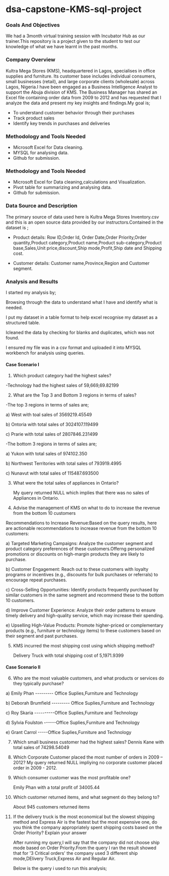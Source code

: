 # dsa-capstone-KMS-sql-project
### Goals And Objectives
We had a 3month virtual training session with Incubator Hub as our trainer.This repository is a project given to the student to test our knowledge of what we have learnt in the past months.
### Company Overview
Kultra Mega Stores (KMS), headquartered in Lagos, specialises in office supplies and furniture. Its customer base includes individual consumers, small businesses (retail), and large corporate clients (wholesale) across Lagos, Nigeria.I have been engaged as a Business Intelligence Analyst to support the Abuja division of
KMS. The Business Manager has shared an Excel file containing order data from 2009 to 2012 and has requested that I analyze the data and present my key insights and
findings.My goal is;
- To understand customer behavior through their purchases
- Track product sales
- Identify key trends in purchases and deliveries

### Methodology and Tools Needed
- Microsoft Excel for Data cleaning.
- MYSQL for analysing data.
- Github for submission.

### Methodology and Tools Needed
- Microsoft Excel for Data cleaning,calculations and Visualization.
- Pivot table for summarizing and analysing data.
- Github for submission.

### Data Source and Description

The primary source of data used here is Kultra Mega Stores Inventory.csv and this is an open source data provided by our instructors.Contained in the dataset is ;

- Product details: Row ID,Order Id, Order Date,Order Priority,Order quantity,Product category,Product name,Product sub-category,Product base,Sales,Unit price,discount,Ship mode,Profit,Ship date and Shipping cost.

- Customer details: Customer name,Province,Region and Customer segment.

### Analysis and Results
I started my analysis by;

Browsing through the data to understand what I have and identify what is needed.

I put my dataset in a table format to help excel recognise my dataset as a structured table.

Icleaned the data by checking for blanks and duplicates, which was not found.

I ensured my file was in a csv format and uploaded it into MYSQL workbench for analysis using queries.

#### Case Scenario I

1. Which product category had the highest sales?

-Technology had the highest sales of 59,669,69.82199

2. What are the Top 3 and Bottom 3 regions in terms of sales?

 -The top 3 regions in terms of sales are;
 
 a) West with toal sales of 3569219.45549

 b) Ontoria with total sales of 3024107.119499

 c) Prarie with total sales of 2807846.231499

 -The bottom 3 regions in terms of sales are;
 
 a) Yukon with total sales of 974102.350
 
 b) Northwest Territories with total sales of 793919.4995
 
 c) Nunavut with total sales of 115487.693500
 
3. What were the total sales of appliances in Ontario?

   My query returned NULL which implies that there was no sales of Appliances in Ontario.
   
4. Advise the management of KMS on what to do to increase the revenue from the bottom 10 customers

  Recommendations to Increase Revenue:Based on the query results, here are actionable recommendations to increase revenue from the bottom 10 customers:

 a) Targeted Marketing Campaigns: Analyze the customer segment and product category preferences of these customers.Offerng personalized promotions or discounts on high-margin products they are likely to purchase.
	
 b) Customer Engagement: Reach out to these customers with loyalty programs or incentives (e.g., discounts for bulk purchases or referrals) to encourage repeat  purchases.

 c) Cross-Selling Opportunities: Identify products frequently purchased by similar customers in the same segment and recommend these to the bottom 10 customers.
	
 d) Improve Customer Experience: Analyze their order patterns to ensure timely delivery and high-quality service, which may increase their spending.
	
 e) Upselling High-Value Products: Promote higher-priced or complementary products (e.g., furniture or technology items) to these customers based on their segment  and past purchases.

5. KMS incurred the most shipping cost using which shipping method?

   Delivery Truck with total shipping cost of 5,1971.9399

#### Case Scenario II

6. Who are the most valuable customers, and what products or services do they typically purchase?

 a) Emily Phan --------- Office Suplies,Furniture and Technology

 b) Deborah Brumfield  --------- Office Suplies,Furniture and Technology

 c) Roy Skaria  ----------Office Suplies,Furniture and Technology
 
 d) Sylvia Foulston ------Office Suplies,Furniture and Technology
 
 e) Grant Carrol -----Office Suplies,Furniture and Technology

7. Which small business customer had the highest sales?
    Dennis Kane with total sales of 74298.54049

8. Which Corporate Customer placed the most number of orders in 2009 – 2012?
    My query returned NULL impliying no corporate customer placed order in 2009 - 2012.
   
9. Which consumer customer was the most profitable one?

    Emily Phan with a total profit of 34005.44

10. Which customer returned items, and what segment do they belong to?

    About 945 customers returned items

11. If the delivery truck is the most economical but the slowest shipping method and Express Air is the fastest but the most expensive one, do you think the company appropriately spent shipping costs based on the Order Priority? Explain your answer

    After running my query,I will say that the company did not choose ship mode based on Order Priority.From the query I ran the result showed that for '3 Critical orders' the company used 3 different ship mode,DElivery Truck,Express Air and Regular Air.

    Below is the query i used to run this analysis;
    
